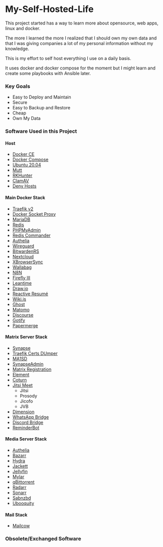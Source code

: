 # My-Self-Hosted-Life

This project started has a way to learn more about opensource, web apps, linux and docker.

The more I learned the more I realized that I should own my own data and that I was giving companies a lot of my personal information without my knowledge.

This is my effort to self host everything I use on a daily basis. 

It uses docker and docker compose for the moment but I might learn and create some playbooks with Ansible later.

### Key Goals

- Easy to Deploy and Maintain
- Secure
- Easy to Backup and Restore
- Cheap
- Own My Data

### Software Used in this Project

#### Host
- [Docker CE](https://docs.docker.com/get-docker/)
- [Docker Compose](https://docs.docker.com/compose/)
- [Ubuntu 20.04](https://ubuntu.com/download/server)
- [Mutt](http://www.mutt.org/)
- [RKHunter](http://rkhunter.sourceforge.net/)
- [ClamAV](https://www.clamav.net/)
- [Deny Hosts](http://denyhosts.sourceforge.net/)

#### Main Docker Stack

- [Traefik v2](https://docs.traefik.io/)
- [Docker Socket Proxy](https://github.com/Tecnativa/docker-socket-proxy)
- [MariaDB](https://mariadb.org/)
- [Redis](https://redis.io/)
- [PHPMyAdmin](https://www.phpmyadmin.net/)
- [Redis Commander](https://github.com/joeferner/redis-commander)
- [Authelia](https://www.authelia.com/)
- [Wireguard](https://www.wireguard.com/)
- [BitwardenRS](https://github.com/dani-garcia/bitwarden_rs)
- [Nextcloud](https://nextcloud.com/)
- [XBrowserSync](https://www.xbrowsersync.org/)
- [Wallabag](https://www.wallabag.it/en)
- [N8N](https://n8n.io/)
- [Firefly III](https://www.firefly-iii.org/)
- [Leantime](https://leantime.io/)
- [Draw.io](https://github.com/jgraph/drawio)
- [Reactive Resumé](https://rxresu.me/)
- [Wiki.js](https://js.wiki/)
- [Ghost](https://ghost.org/)
- [Matomo](https://matomo.org/)
- [Discourse](https://www.discourse.org/)
- [Gotify](https://gotify.net/docs/index)
- [Papermerge](https://www.papermerge.com/)

#### Matrix Server Stack

- [Synapse](https://matrix.org/docs/projects/server/synapse)
- [Traefik Certs DUmper](https://github.com/ldez/traefik-certs-dumper)
- [MA1SD](https://github.com/ma1uta/ma1sd)
- [SynapseAdmin](https://github.com/Awesome-Technologies/synapse-admin)
- [Matrix Registration](https://github.com/ZerataX/matrix-registration)
- [Element](https://matrix.org/docs/projects/client/element)
- [Coturn](https://github.com/coturn/coturn)
- [Jitsi Meet](https://github.com/jitsi/docker-jitsi-meet)
  - Jitsi
  - Prosody
  - Jicofo
  - JVB
- [Dimension](https://github.com/turt2live/matrix-dimension)
- [WhatsApp Bridge](https://github.com/tulir/mautrix-whatsapp)
- [Discord Bridge](https://github.com/matrix-discord/mx-puppet-discord)
- [ReminderBot](https://github.com/anoadragon453/matrix-reminder-bot)

#### Media Server Stack

- [Authelia](https://www.authelia.com/)
- [Bazarr](https://www.bazarr.media/)
- [Hydra](https://github.com/theotherp/nzbhydra2/)
- [Jackett](https://github.com/Jackett/Jackett)
- [Jellyfin](https://jellyfin.org/)
- [Mylar](https://github.com/evilhero/mylar)
- [qBittorrent](https://github.com/linuxserver/docker-qbittorrent)
- [Radarr](https://radarr.video/)
- [Sonarr](https://sonarr.tv/)
- [Sabnzbd](https://sabnzbd.org/)
- [Ubooquity](https://vaemendis.net/ubooquity/)


#### Mail Stack

- [Mailcow](https://mailcow.email/)

### Obsolete/Exchanged Software
